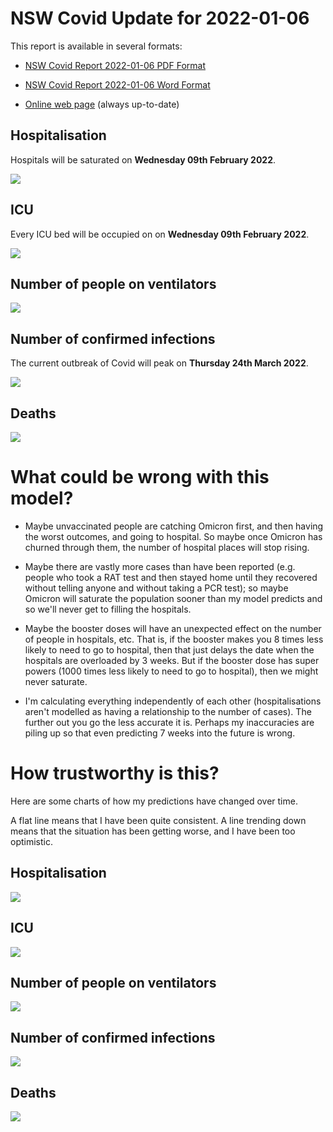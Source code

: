 # NSW Covid Update for 2022-01-06

This report is available in several formats:

- [NSW Covid Report 2022-01-06 PDF Format](https://github.com/solresol/yet-another-pandemic-prediction/raw/main/output/2022-01-06/nsw-covid-report-2022-01-06.pdf)

- [NSW Covid Report 2022-01-06 Word Format](https://github.com/solresol/yet-another-pandemic-prediction/raw/main/output/2022-01-06/nsw-covid-report-2022-01-06.docx)

- [Online web page](https://github.com/solresol/yet-another-pandemic-prediction/tree/main/output/README.md) (always up-to-date)


## Hospitalisation

Hospitals will be saturated on **Wednesday 09th February 2022**.

![](2022-01-06/hospitalisation.png)

## ICU

Every ICU bed will be occupied on on **Wednesday 09th February 2022**.


![](2022-01-06/icu.png)

## Number of people on ventilators

![](2022-01-06/ventilators.png)

## Number of confirmed infections

The current outbreak of Covid will peak on **Thursday 24th March 2022**.

![](2022-01-06/infection.png)

## Deaths

![](2022-01-06/deaths.png)


# What could be wrong with this model?

- Maybe unvaccinated people are catching Omicron first, and then having the worst outcomes, and going to hospital. So maybe once Omicron has churned through them, the number of hospital places will stop rising.

- Maybe there are vastly more cases than have been reported (e.g. people who took a RAT test and then stayed home until they recovered without telling anyone and without taking a PCR test); so maybe Omicron will saturate the population sooner than my model predicts and so we'll never get to filling the hospitals.

- Maybe the booster doses will have an unexpected effect on the number of people in hospitals, etc. That is, if the booster makes you 8 times less likely to need to go to hospital, then that just delays the date when the hospitals are overloaded by 3 weeks. But if the booster dose has super powers (1000 times less likely to need to go to hospital), then we might never saturate.

- I'm calculating everything independently of each other (hospitalisations aren't modelled as having a relationship to the number of cases). The further out you go the less accurate it is. Perhaps my inaccuracies are piling up so that even predicting 7 weeks into the future is wrong.

# How trustworthy is this?

Here are some charts of how my predictions have changed over time.

A flat line means that I have been quite consistent. A line trending down means that the situation
has been getting worse, and I have been too optimistic.

## Hospitalisation

![](2022-01-06/historical/hospitalisation.png)

## ICU

![](2022-01-06/historical/icu.png)

## Number of people on ventilators

![](2022-01-06/historical/ventilators.png)

## Number of confirmed infections

![](2022-01-06/historical/infection.png)

## Deaths

![](2022-01-06/historical/deaths.png)

